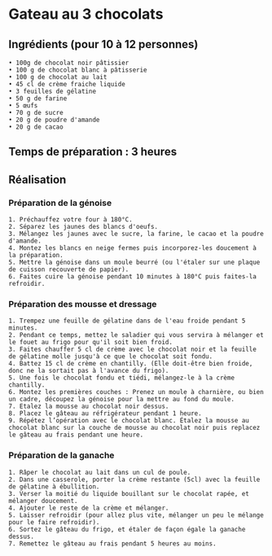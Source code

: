 # Gateau au 3 chocolats

## Ingrédients (pour 10 à 12 personnes)
    • 100g de chocolat noir pâtissier
    • 100 g de chocolat blanc à pâtisserie
    • 100 g de chocolat au lait
    • 45 cl de crème fraiche liquide
    • 3 feuilles de gélatine
    • 50 g de farine
    • 5 œufs
    • 70 g de sucre
    • 20 g de poudre d'amande
    • 20 g de cacao
## Temps de préparation : 3 heures
## Réalisation
### Préparation de la génoise
    1. Préchauffez votre four à 180°C.
    2. Séparez les jaunes des blancs d'oeufs.
    3. Mélangez les jaunes avec le sucre, la farine, le cacao et la poudre d'amande.
    4. Montez les blancs en neige fermes puis incorporez-les doucement à la préparation.
    5. Mettre la génoise dans un moule beurré (ou l'étaler sur une plaque de cuisson recouverte de papier).
    6. Faites cuire la génoise pendant 10 minutes à 180°C puis faites-la refroidir.
### Préparation des mousse et dressage
    1. Trempez une feuille de gélatine dans de l'eau froide pendant 5 minutes.
    2. Pendant ce temps, mettez le saladier qui vous servira à mélanger et le fouet au frigo pour qu'il soit bien froid.
    3. Faites chauffer 5 cl de crème avec le chocolat noir et la feuille de gélatine molle jusqu'à ce que le chocolat soit fondu.
    4. Battez 15 cl de crème en chantilly. (Elle doit-être bien froide, donc ne la sortait pas à l'avance du frigo).
    5. Une fois le chocolat fondu et tiédi, mélangez-le à la crème chantilly.
    6. Montez les premières couches : Prenez un moule à charnière, ou bien un cadre, découpez la génoise pour la mettre au fond du moule.
    7. Etalez la mousse au chocolat noir dessus.
    8. Placez le gâteau au réfrigérateur pendant 1 heure.
    9. Répétez l’opération avec le chocolat blanc. Étalez la mousse au chocolat blanc sur la couche de mousse au chocolat noir puis replacez le gâteau au frais pendant une heure.
### Préparation de la ganache
    1. Râper le chocolat au lait dans un cul de poule.
    2. Dans une casserole, porter la crème restante (5cl) avec la feuille de gélatine à ébullition.
    3. Verser la moitié du liquide bouillant sur le chocolat rapée, et mélanger doucement.
    4. Ajouter le reste de la crème et mélanger.
    5. Laisser refroidir (pour allez plus vite, mélanger un peu le mélange pour le faire refroidir).
    6. Sortez le gâteau du frigo, et étaler de façon égale la ganache dessus.
    7. Remettez le gâteau au frais pendant 5 heures au moins.
